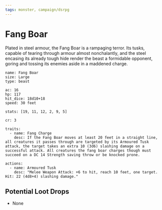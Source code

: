 ```yaml
---
tags: monster, campaign/dsrpg
---
```

# Fang Boar

Plated in steel armour, the Fang Boar is a rampaging terror. Its tusks, capable of tearing through armour almost nonchalantly, and the steel encasing its already tough hide render the beast a formidable opponent, goring and tossing its enemies aside in a maddened charge.

```statblock
name: Fang Boar
size: Large
type: beast

ac: 16
hp: 117
hit_dice: 18d10+18
speed: 30 feet

stats: [19, 11, 12, 2, 9, 5]

cr: 3

traits:
  - name: Fang Charge
    desc: If the Fang Boar moves at least 20 feet in a straight line, all creatures it passes through are targeted by its Armoured Tusk attack, the target takes an extra 10 (3d6) slashing damage on a successful attack. All creatures the fang boar charges though must succeed on a DC 14 Strength saving throw or be knocked prone.

actions:
  - name: Armoured Tusk
    desc: "Melee Weapon Attack: +6 to hit, reach 10 feet, one target. Hit: 22 (4d8+4) slashing damage."
```

## Potential Loot Drops
- None